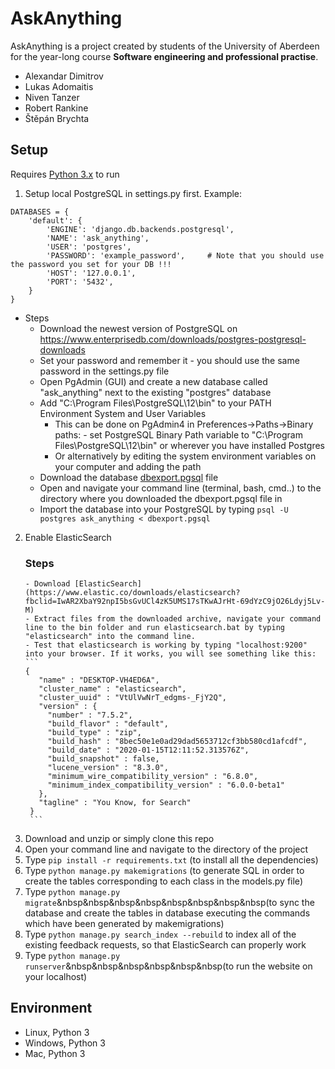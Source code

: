 # AskAnything
AskAnything is a project created by students of the University of Aberdeen for the year-long course **Software engineering and professional practise**.

* Alexandar Dimitrov
* Lukas Adomaitis 
* Niven Tanzer
* Robert Rankine
* Štěpán Brychta

## Setup
Requires [Python 3.x](https://www.python.org/downloads/) to run

1. Setup local PostgreSQL in settings.py first. Example:
```
DATABASES = {
    'default': {
        'ENGINE': 'django.db.backends.postgresql',
        'NAME': 'ask_anything',
        'USER': 'postgres',
        'PASSWORD': 'example_password',     # Note that you should use the password you set for your DB !!!
        'HOST': '127.0.0.1',
        'PORT': '5432',
    }
}
```
   - Steps
     - Download the newest version of PostgreSQL on https://www.enterprisedb.com/downloads/postgres-postgresql-downloads
     - Set your password and remember it - you should use the same password in the settings.py file
     - Open PgAdmin (GUI) and create a new database called "ask_anything" next to the existing "postgres" database
     - Add "C:\Program Files\PostgreSQL\12\bin" to your PATH Environment System and User Variables
       - This can be done on PgAdmin4 in Preferences->Paths->Binary paths: - set PostgreSQL Binary Path variable to "C:\Program Files\PostgreSQL\12\bin" or wherever you have installed Postgres
       - Or alternatively by editing the system environment variables on your computer and adding the path
     - Download the database [dbexport.pgsql](./dbexport.pgsql) file 
     - Open and navigate your command line (terminal, bash, cmd..) to the directory where you downloaded the dbexport.pgsql file in
     - Import the database into your PostgreSQL by typing ```psql -U postgres ask_anything < dbexport.pgsql```
     
2. Enable ElasticSearch
   ### Steps
       - Download [ElasticSearch](https://www.elastic.co/downloads/elasticsearch?fbclid=IwAR2XbaY92npI5bsGvUCl4zK5UMS17sTKwAJrHt-69dYzC9jO26Ldyj5Lv-M)
       - Extract files from the downloaded archive, navigate your command line to the bin folder and run elasticsearch.bat by typing "elasticsearch" into the command line. 
       - Test that elasticsearch is working by typing "localhost:9200" into your browser. If it works, you will see something like this:
       ```
       {
          "name" : "DESKTOP-VH4ED6A",
          "cluster_name" : "elasticsearch",
          "cluster_uuid" : "VtUlVwNrT_edgms-_FjY2Q",
          "version" : {
            "number" : "7.5.2",
            "build_flavor" : "default",
            "build_type" : "zip",
            "build_hash" : "8bec50e1e0ad29dad5653712cf3bb580cd1afcdf",
            "build_date" : "2020-01-15T12:11:52.313576Z",
            "build_snapshot" : false,
            "lucene_version" : "8.3.0",
            "minimum_wire_compatibility_version" : "6.8.0",
            "minimum_index_compatibility_version" : "6.0.0-beta1"
          },
          "tagline" : "You Know, for Search"
        }
        ```
2. Download and unzip or simply clone this repo
3. Open your command line and navigate to the directory of the project
4. Type ```pip install -r requirements.txt``` (to install all the dependencies)
5. Type ```python manage.py makemigrations``` (to generate SQL in order to create the tables corresponding to each class in the models.py file)
6. Type ```python manage.py migrate```&nbsp&nbsp&nbsp&nbsp&nbsp&nbsp&nbsp&nbsp(to sync the database and create the tables in database executing the commands which have been generated by makemigrations)
7. Type ```python manage.py search_index --rebuild``` to index all of the existing feedback requests, so that ElasticSearch can properly work
8. Type ```python manage.py runserver```&nbsp&nbsp&nbsp&nbsp&nbsp&nbsp(to run the website on your localhost)
     
## Environment

* Linux, Python 3
* Windows, Python 3
* Mac, Python 3
